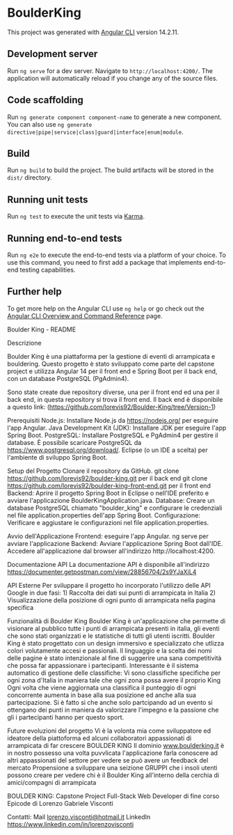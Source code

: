 # BoulderKing

This project was generated with [Angular CLI](https://github.com/angular/angular-cli) version 14.2.11.

## Development server

Run `ng serve` for a dev server. Navigate to `http://localhost:4200/`. The application will automatically reload if you change any of the source files.

## Code scaffolding

Run `ng generate component component-name` to generate a new component. You can also use `ng generate directive|pipe|service|class|guard|interface|enum|module`.

## Build

Run `ng build` to build the project. The build artifacts will be stored in the `dist/` directory.

## Running unit tests

Run `ng test` to execute the unit tests via [Karma](https://karma-runner.github.io).

## Running end-to-end tests

Run `ng e2e` to execute the end-to-end tests via a platform of your choice. To use this command, you need to first add a package that implements end-to-end testing capabilities.

## Further help

To get more help on the Angular CLI use `ng help` or go check out the [Angular CLI Overview and Command Reference](https://angular.io/cli) page.

Boulder King - README

Descrizione

Boulder King è una piattaforma per la gestione di eventi di arrampicata e bouldering. Questo progetto è stato sviluppato come parte del capstone project e utilizza Angular 14 per il front end e Spring Boot per il back end, con un database PostgreSQL (PgAdmin4).

Sono state create due repository diverse, una per il front end ed una per il back end, in questa repository si trova il front end. Il back end è disponibile a questo link: (https://github.com/lorevis92/Boulder-King/tree/Version-1)

Prerequisiti Node.js: Installare Node.js da https://nodejs.org/ per eseguire l'app Angular. Java Development Kit (JDK): Installare JDK per eseguire l'app Spring Boot. PostgreSQL: Installare PostgreSQL e PgAdmin4 per gestire il database. È possibile scaricare PostgreSQL da https://www.postgresql.org/download/. Eclipse (o un IDE a scelta) per l'ambiente di sviluppo Spring Boot.

Setup del Progetto Clonare il repository da GitHub. git clone https://github.com/lorevis92/boulder-king.git per il back end git clone https://github.com/lorevis92/boulder-king-front-end.git per il front end Backend: Aprire il progetto Spring Boot in Eclipse o nell'IDE preferito e avviare l'applicazione BoulderKingApplication.java. Database: Creare un database PostgreSQL chiamato "boulder_king" e configurare le credenziali nel file application.properties dell'app Spring Boot. Configurazione: Verificare e aggiustare le configurazioni nel file application.properties.

Avvio dell'Applicazione Frontend: eseguire l'app Angular. ng serve per avviare l'applicazione Backend: Avviare l'applicazione Spring Boot dall'IDE. Accedere all'applicazione dal browser all'indirizzo http://localhost:4200.

Documentazione API La documentazione API è disponibile all'indirizzo https://documenter.getpostman.com/view/28856704/2s9YJaXiL4

API Esterne Per sviluppare il progetto ho incorporato l'utilizzo delle API Google in due fasi: 1) Raccolta dei dati sui punti di arrampicata in Italia 2) Visualizzazione della posizione di ogni punto di arrampicata nella pagina specifica

Funzionalità di Boulder King Boulder King è un'applicazione che permette di visionare al pubblico tutte i punti di arrampicata presenti in italia, gli eventi che sono stati organizzati e le statistiche di tutti gli utenti iscritti. Boulder King è stato progettato con un design immersivo e specializzato che utlizza colori volutamente accesi e passionali. Il linguaggio e la scelta dei nomi delle pagine è stato intenzionale al fine di suggerire una sana competitività che possa far appassionare i partecipanti. Interessante è il sistema automatico di gestione delle classifiche: Vi sono classifiche specifiche per ogni zona d'Italia in maniera tale che ogni zona possa avere il proprio King Ogni volta che viene aggiornata una classifica il punteggio di ogni concorrente aumenta in base alla sua posizione ed anche alla sua partecipazione. Si è fatto si che anche solo partcipando ad un evento si ottengano dei punti in maniera da valorizzare l'impegno e la passione che gli i partecipanti hanno per questo sport.

Future evoluzioni del progetto Vi è la volonta mia come sviluppatore ed ideatore della piattoforma ed alcuni collaboratori appassionati di arrampicata di far crescere BOULDER KING Il dominio www.boulderking.it è in nostro possesso una volta puvvlicata l'applicazione farla conoscere ad altri appassionati del settore per vedere se può avere un feedback del mercato Propensione a sviluppare una seizione GRUPPI che i insoli utenti possono creare per vedere chi è il Boulder King all'interno della cerchia di amici/compagni di arrampicata

BOULDER KING: Capstone Project Full-Stack Web Developer di fine corso Epicode di Lorenzo Gabriele Visconti

Contatti: Mail lorenzo.visconti@hotmail.it LinkedIn https://www.linkedin.com/in/lorenzovisconti
